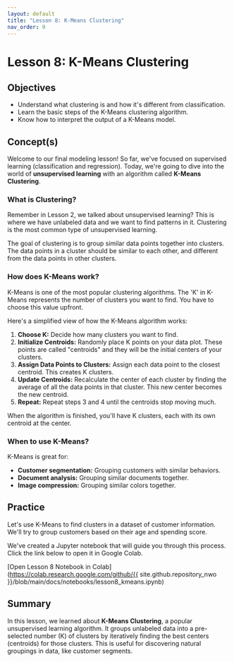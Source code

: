 ```yaml
---
layout: default
title: "Lesson 8: K-Means Clustering"
nav_order: 9
---
```

# Lesson 8: K-Means Clustering

## Objectives
- Understand what clustering is and how it's different from classification.
- Learn the basic steps of the K-Means clustering algorithm.
- Know how to interpret the output of a K-Means model.

## Concept(s)

Welcome to our final modeling lesson! So far, we've focused on supervised learning (classification and regression). Today, we're going to dive into the world of **unsupervised learning** with an algorithm called **K-Means Clustering**.

### What is Clustering?
Remember in Lesson 2, we talked about unsupervised learning? This is where we have unlabeled data and we want to find patterns in it. Clustering is the most common type of unsupervised learning.

The goal of clustering is to group similar data points together into clusters. The data points in a cluster should be similar to each other, and different from the data points in other clusters.

### How does K-Means work?
K-Means is one of the most popular clustering algorithms. The 'K' in K-Means represents the number of clusters you want to find. You have to choose this value upfront.

Here's a simplified view of how the K-Means algorithm works:
1.  **Choose K:** Decide how many clusters you want to find.
2.  **Initialize Centroids:** Randomly place K points on your data plot. These points are called "centroids" and they will be the initial centers of your clusters.
3.  **Assign Data Points to Clusters:** Assign each data point to the closest centroid. This creates K clusters.
4.  **Update Centroids:** Recalculate the center of each cluster by finding the average of all the data points in that cluster. This new center becomes the new centroid.
5.  **Repeat:** Repeat steps 3 and 4 until the centroids stop moving much.

When the algorithm is finished, you'll have K clusters, each with its own centroid at the center.

### When to use K-Means?
K-Means is great for:
- **Customer segmentation:** Grouping customers with similar behaviors.
- **Document analysis:** Grouping similar documents together.
- **Image compression:** Grouping similar colors together.

## Practice
Let's use K-Means to find clusters in a dataset of customer information. We'll try to group customers based on their age and spending score.

We've created a Jupyter notebook that will guide you through this process. Click the link below to open it in Google Colab.

[Open Lesson 8 Notebook in Colab](https://colab.research.google.com/github/{{ site.github.repository_nwo }}/blob/main/docs/notebooks/lesson8_kmeans.ipynb)

## Summary
In this lesson, we learned about **K-Means Clustering**, a popular unsupervised learning algorithm. It groups unlabeled data into a pre-selected number (K) of clusters by iteratively finding the best centers (centroids) for those clusters. This is useful for discovering natural groupings in data, like customer segments.
